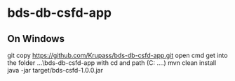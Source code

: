# bds-db-csfd-app
## On Windows
 git copy https://github.com/Krupass/bds-db-csfd-app.git
 open cmd
 get into the folder ...\bds-db-csfd-app with cd and path (C: ....)
 mvn clean install
 java -jar target/bds-csfd-1.0.0.jar
